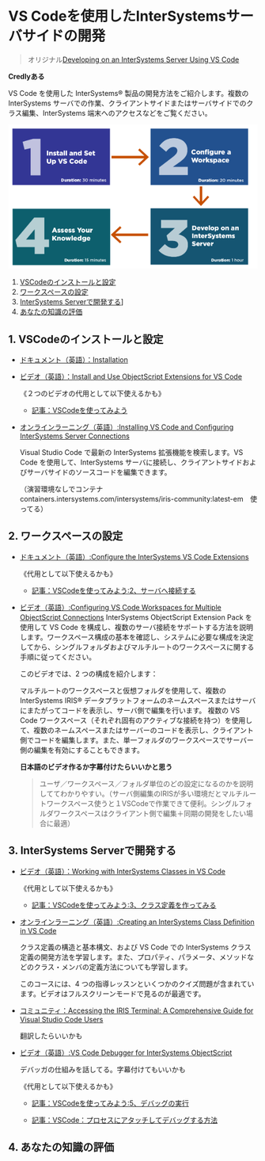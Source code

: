 # VS Codeを使用したInterSystemsサーバサイドの開発

> オリジナル[Developing on an InterSystems Server Using VS Code](https://learning.intersystems.com/enrol/index.php?id=1678)

**Credlyある**

VS Code を使用した InterSystems® 製品の開発方法をご紹介します。複数の InterSystems サーバでの作業、クライアントサイドまたはサーバサイドでのクラス編集、InterSystems 端末へのアクセスなどをご覧ください。

![](/assets/VSCode.png)

1. [VSCodeのインストールと設定](#1-vscodeのインストールと設定)
2. [ワークスペースの設定](#2-ワークスペースの設定)
3. [InterSystems Serverで開発する](#3-intersystems-serverで開発する)]
4. [あなたの知識の評価](#4-あなたの知識の評価)

## 1. VSCodeのインストールと設定

- [ドキュメント（英語）：Installation](https://docs.intersystems.com/components/csp/docbook/DocBook.UI.Page.cls?KEY=GVSCO_install)

- [ビデオ（英語）：Install and Use ObjectScript Extensions for VS Code](https://learning.intersystems.com/enrol/index.php?id=1458)

    《２つのビデオの代用として以下使えるかも》
    - [記事：VSCodeを使ってみよう](https://jp.community.intersystems.com/node/482976)

- [オンラインラーニング（英語）:Installing VS Code and Configuring InterSystems Server Connections](https://learning.intersystems.com/course/view.php?id=1782)

    Visual Studio Code で最新の InterSystems 拡張機能を検索します。VS Code を使用して、InterSystems サーバに接続し、クライアントサイドおよびサーバサイドのソースコードを編集できます。

    （演習環境なしでコンテナ　containers.intersystems.com/intersystems/iris-community:latest-em　使ってる）

## 2. ワークスペースの設定

- [ドキュメント（英語）:Configure the InterSystems VS Code Extensions](https://docs.intersystems.com/components/csp/docbook/DocBook.UI.Page.cls?KEY=GVSCO_config)

    《代用として以下使えるかも》
    - [記事：VSCodeを使ってみよう:2、サーバへ接続する ](https://jp.community.intersystems.com/node/482976#2)

- [ビデオ（英語）:Configuring VS Code Workspaces for Multiple ObjectScript Connections](https://learning.intersystems.com/enrol/index.php?id=1783) 
    InterSystems ObjectScript Extension Pack を使用して VS Code を構成し、複数のサーバ接続をサポートする方法を説明します。ワークスペース構成の基本を確認し、システムに必要な構成を決定してから、シングルフォルダおよびマルチルートのワークスペースに関する手順に従ってください。

    このビデオでは、2 つの構成を紹介します：

    マルチルートのワークスペースと仮想フォルダを使用して、複数の InterSystems IRIS® データプラットフォームのネームスペースまたはサーバにまたがってコードを表示し、サーバ側で編集を行います。
    複数の VS Code ワークスペース（それぞれ固有のアクティブな接続を持つ）を使用して、複数のネームスペースまたはサーバーのコードを表示し、クライアント側でコードを編集します。また、単一フォルダのワークスペースでサーバー側の編集を有効にすることもできます。

    **日本語のビデオ作るか字幕付けたらいいかと思う**

    >ユーザ／ワークスペース／フォルダ単位のどの設定になるのかを説明しててわかりやすい。（サーバ側編集のIRISが多い環境だとマルチルートワークスペース使うと１VSCodeで作業できて便利。シングルフォルダワークスペースはクライアント側で編集＋同期の開発をしたい場合に最適）


## 3. InterSystems Serverで開発する

- [ビデオ（英語）：Working with InterSystems Classes in VS Code](https://learning.intersystems.com/course/view.php?id=1778)

    《代用として以下使えるかも》
    - [記事：VSCodeを使ってみよう:3、クラス定義を作ってみる](https://jp.community.intersystems.com/node/482976#3)

- [オンラインラーニング（英語）:Creating an InterSystems Class Definition in VS Code](https://learning.intersystems.com/course/view.php?name=IRIS%20Class)

    クラス定義の構造と基本構文、および VS Code での InterSystems クラス定義の開発方法を学習します。また、プロパティ、パラメータ、メソッドなどのクラス・メンバの定義方法についても学習します。

    このコースには、4 つの指導レッスンといくつかのクイズ問題が含まれています。ビデオはフルスクリーンモードで見るのが最適です。

- [コミュニティ：Accessing the IRIS Terminal: A Comprehensive Guide for Visual Studio Code Users](https://community.intersystems.com/post/accessing-iris-terminal-comprehensive-guide-visual-studio-code-users)
 
    翻訳したらいいかも

- [ビデオ（英語）:VS Code Debugger for InterSystems ObjectScript](https://learning.intersystems.com/course/view.php?id=1795)

    デバッガの仕組みを話してる。字幕付けてもいいかも

    《代用として以下使えるかも》
    - [記事：VSCodeを使ってみよう:5、デバッグの実行](https://jp.community.intersystems.com/node/482976#5)

    - [記事：VSCode：プロセスにアタッチしてデバッグする方法](https://jp.community.intersystems.com/node/489221)

## 4. あなたの知識の評価